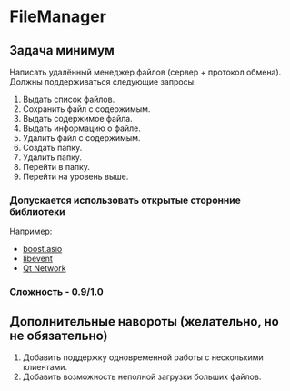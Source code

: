 # FileManager

## Задача минимум
Написать удалённый менеджер файлов (сервер + протокол обмена).
Должны поддерживаться следующие запросы:

1. Выдать список файлов.
2. Сохранить файл с содержимым.
3. Выдать содержимое файла.
4. Выдать информацию о файле.
5. Удалить файл с содержимым.
4. Создать папку.
5. Удалить папку.
6. Перейти в папку.
7. Перейти на уровень выше.

### Допускается использовать открытые сторонние библиотеки

Например:
* [boost.asio](https://www.boost.org/doc/libs/1_68_0/doc/html/boost_asio.html)
* [libevent](http://libevent.org/)
* [Qt Network](http://doc.qt.io/qt-5/qtnetwork-index.html)

### Сложность - 0.9/1.0

## Дополнительные навороты (желательно, но не обязательно)

1. Добавить поддержку одновременной работы с несколькими клиентами.
2. Добавить возможность неполной загрузки больших файлов.
